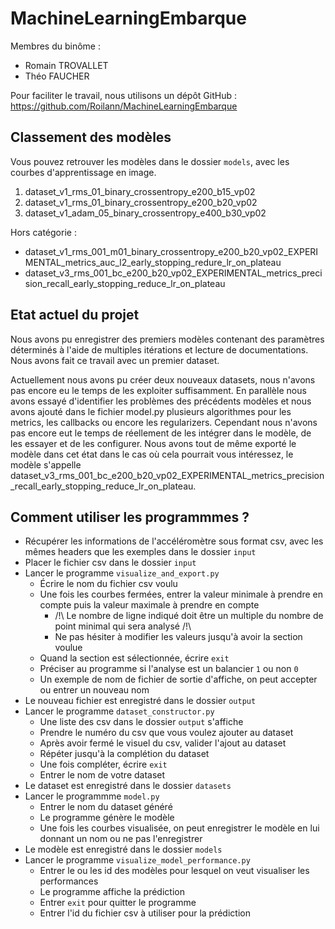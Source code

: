 # MachineLearningEmbarque

Membres du binôme :
- Romain TROVALLET
- Théo FAUCHER

Pour faciliter le travail, nous utilisons un dépôt GitHub : https://github.com/Roilann/MachineLearningEmbarque

## Classement des modèles

Vous pouvez retrouver les modèles dans le dossier `models`, avec les courbes d'apprentissage en image.

1. dataset_v1_rms_01_binary_crossentropy_e200_b15_vp02
2. dataset_v1_rms_01_binary_crossentropy_e200_b20_vp02
3. dataset_v1_adam_05_binary_crossentropy_e400_b30_vp02

Hors catégorie : 
- dataset_v1_rms_001_m01_binary_crossentropy_e200_b20_vp02_EXPERIMENTAL_metrics_auc_l2_early_stopping_redure_lr_on_plateau
- dataset_v3_rms_001_bc_e200_b20_vp02_EXPERIMENTAL_metrics_precision_recall_early_stopping_reduce_lr_on_plateau

## Etat actuel du projet
Nous avons pu enregistrer des premiers modèles contenant des paramètres déterminés à l'aide de multiples itérations 
et lecture de documentations. Nous avons fait ce travail avec un premier dataset.

Actuellement nous avons pu créer deux nouveaux datasets, nous n'avons pas encore eu le temps de les exploiter 
suffisamment. En parallèle nous avons essayé d'identifier les problèmes des précédents modèles et nous avons ajouté dans le
fichier model.py plusieurs algorithmes pour les metrics, les callbacks ou encore les regularizers.
Cependant nous n'avons pas encore eut le temps de réellement de les intégrer dans le modèle, de les essayer et de les configurer. 
Nous avons tout de même exporté le modèle dans cet état dans le cas où cela pourrait vous intéressez, le modèle 
s'appelle dataset_v3_rms_001_bc_e200_b20_vp02_EXPERIMENTAL_metrics_precision_recall_early_stopping_reduce_lr_on_plateau.

## Comment utiliser les programmmes ?

 - Récupérer les informations de l'accéléromètre sous format csv, avec les mêmes headers que les exemples dans le dossier `input`
 - Placer le fichier csv dans le dossier `input`
 - Lancer le programme `visualize_and_export.py`
    - Écrire le nom du fichier csv voulu
    - Une fois les courbes fermées, entrer la valeur minimale à prendre en compte puis la valeur maximale à prendre en compte 
        - /!\ Le nombre de ligne indiqué doit être un multiple du nombre de point minimal qui sera analysé /!\
        - Ne pas hésiter à modifier les valeurs jusqu'à avoir la section voulue
    - Quand la section est sélectionnée, écrire `exit`
    - Préciser au programme si l'analyse est un balancier `1` ou non `0`
    - Un exemple de nom de fichier de sortie d'affiche, on peut accepter ou entrer un nouveau nom
- Le nouveau fichier est enregistré dans le dossier `output`
- Lancer le programme `dataset_constructor.py`
    - Une liste des csv dans le dossier `output` s'affiche
    - Prendre le numéro du csv que vous voulez ajouter au dataset
    - Après avoir fermé le visuel du csv, valider l'ajout au dataset
    - Répéter jusqu'à la complétion du dataset
    - Une fois compléter, écrire `exit`
    - Entrer le nom de votre dataset
- Le dataset est enregistré dans le dossier `datasets`
- Lancer le programmme `model.py`
    - Entrer le nom du dataset généré
    - Le programme génère le modèle
    - Une fois les courbes visualisée, on peut enregistrer le modèle en lui donnant un nom ou ne pas l'enregistrer
- Le modèle est enregistré dans le dossier `models`
- Lancer le programme `visualize_model_performance.py`
    - Entrer le ou les id des modèles pour lesquel on veut visualiser les performances
    - Le programme affiche la prédiction
    - Entrer `exit` pour quitter le programme
    - Entrer l'id du fichier csv à utiliser pour la prédiction